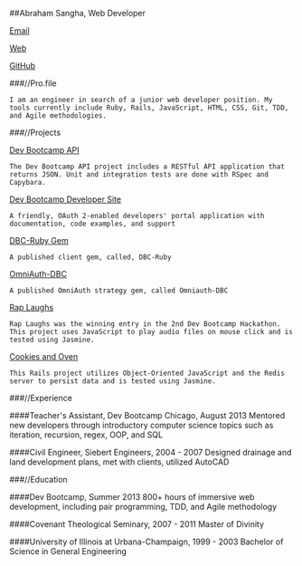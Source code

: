 

##Abraham Sangha, Web Developer

[Email](mailto:abrahamsangha@gmail.com)

[Web](http://abrahamsangha.github.io/)

[GitHub](https://github.com/abrahamsangha)

###//Pro.file

    I am an engineer in search of a junior web developer position. My tools currently include Ruby, Rails, JavaScript, HTML, CSS, Git, TDD, and Agile methodologies.

###//Projects

   [Dev Bootcamp API](https://github.com/Devbootcamp/api)  

    The Dev Bootcamp API project includes a RESTful API application that returns JSON. Unit and integration tests are done with RSpec and Capybara.

   [Dev Bootcamp Developer Site](http://developer.devbootcamp.com/documentation)
   
    A friendly, OAuth 2-enabled developers' portal application with documentation, code examples, and support

   [DBC-Ruby Gem](https://github.com/Devbootcamp/dbc-ruby)
   
    A published client gem, called, DBC-Ruby   

   [OmniAuth-DBC](https://github.com/Devbootcamp/omniauth-dbc)

    A published OmniAuth strategy gem, called Omniauth-DBC

   [Rap Laughs](https://github.com/priyamathew/raplaughs)

    Rap Laughs was the winning entry in the 2nd Dev Bootcamp Hackathon. This project uses JavaScript to play audio files on mouse click and is tested using Jasmine.

   [Cookies and Oven](https://github.com/abrahamsangha/oo_js_cookies_ovens)

    This Rails project utilizes Object-Oriented JavaScript and the Redis server to persist data and is tested using Jasmine.


###//Experience

####Teacher's Assistant, Dev Bootcamp Chicago, August 2013
    Mentored new developers through introductory computer science topics such as iteration, recursion, regex, OOP, and SQL

####Civil Engineer, Siebert Engineers, 2004 - 2007
    Designed drainage and land development plans, met with clients, utilized AutoCAD

###//Education

####Dev Bootcamp, Summer 2013
    800+ hours of immersive web development, including pair programming, TDD, and Agile methodology

####Covenant Theological Seminary, 2007 - 2011
    Master of Divinity

####University of Illinois at Urbana-Champaign, 1999 - 2003
    Bachelor of Science in General Engineering
